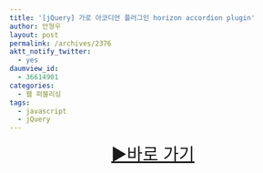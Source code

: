 ```yaml
---
title: '[jQuery] 가로 아코디언 플러그인 horizon accordion plugin'
author: 안형우
layout: post
permalink: /archives/2376
aktt_notify_twitter:
  - yes
daumview_id:
  - 36614901
categories:
  - 웹 퍼블리싱
tags:
  - javascript
  - jQuery
---
```

<p style="text-align: center;">
  <a style="font-size: 30px;" href="http://www.armagost.com/zaccordion/">▶바로 가기</a>
</p>